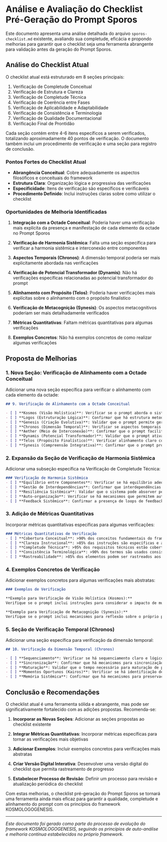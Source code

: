 # Análise e Avaliação do Checklist Pré-Geração do Prompt Sporos

Este documento apresenta uma análise detalhada do arquivo `sporos-checklist.md` existente, avaliando sua completude, eficácia e propondo melhorias para garantir que o checklist seja uma ferramenta abrangente para validação antes da geração do Prompt Sporos.

## Análise do Checklist Atual

O checklist atual está estruturado em 8 seções principais:

1. Verificação de Completude Conceitual
2. Verificação de Estrutura e Clareza
3. Verificação de Completude Técnica
4. Verificação de Coerência entre Fases
5. Verificação de Aplicabilidade e Adaptabilidade
6. Verificação de Consistência e Terminologia
7. Verificação de Qualidade Documentacional
8. Verificação Final de Prontidão

Cada seção contém entre 4-6 itens específicos a serem verificados, totalizando aproximadamente 40 pontos de verificação. O documento também inclui um procedimento de verificação e uma seção para registro de conclusão.

### Pontos Fortes do Checklist Atual

- **Abrangência Conceitual**: Cobre adequadamente os aspectos filosóficos e conceituais do framework
- **Estrutura Clara**: Organização lógica e progressiva das verificações
- **Especificidade**: Itens de verificação são específicos e verificáveis
- **Procedimento Definido**: Inclui instruções claras sobre como utilizar o checklist

### Oportunidades de Melhoria Identificadas

1. **Integração com a Octade Conceitual**: Poderia haver uma verificação mais explícita da presença e manifestação de cada elemento da octade no Prompt Sporos

2. **Verificação de Harmonia Sistêmica**: Falta uma seção específica para verificar a harmonia sistêmica e interconexão entre componentes

3. **Aspectos Temporais (Chronos)**: A dimensão temporal poderia ser mais explicitamente abordada nas verificações

4. **Verificação de Potencial Transformador (Dynamis)**: Não há verificações específicas relacionadas ao potencial transformador do prompt

5. **Alinhamento com Propósito (Telos)**: Poderia haver verificações mais explícitas sobre o alinhamento com o propósito finalístico

6. **Verificação de Metacognição (Synesis)**: Os aspectos metacognitivos poderiam ser mais detalhadamente verificados

7. **Métricas Quantitativas**: Faltam métricas quantitativas para algumas verificações

8. **Exemplos Concretos**: Não há exemplos concretos de como realizar algumas verificações

## Proposta de Melhorias

### 1. Nova Seção: Verificação de Alinhamento com a Octade Conceitual

Adicionar uma nova seção específica para verificar o alinhamento com cada elemento da octade:

```markdown
## 9. Verificação de Alinhamento com a Octade Conceitual

- [ ] **Kosmos (Visão Holística)**: Verificar se o prompt aborda o sistema como um todo interconectado
- [ ] **Logos (Estruturação Lógica)**: Confirmar que há estrutura metodológica clara e ordenada
- [ ] **Genesis (Criação Evolutiva)**: Validar que o prompt permite geração evolutiva e iterativa
- [ ] **Chronos (Dimensão Temporal)**: Verificar se aspectos temporais e sequenciais estão adequadamente considerados
- [ ] **Aether (Meio de Interconexão)**: Confirmar que o prompt facilita transmissão e transformação entre componentes
- [ ] **Dynamis (Potencial Transformador)**: Validar que o prompt ativa e canaliza forças transformadoras
- [ ] **Telos (Propósito Finalístico)**: Verificar alinhamento claro com propósitos e objetivos finais
- [ ] **Synesis (Compreensão Integrativa)**: Confirmar que o prompt promove síntese cognitiva e metacognição
```

### 2. Expansão da Seção de Verificação de Harmonia Sistêmica

Adicionar uma subseção específica na Verificação de Completude Técnica:

```markdown
### Verificação de Harmonia Sistêmica
- [ ] **Equilíbrio entre Componentes**: Verificar se há equilíbrio adequado entre diferentes componentes do sistema
- [ ] **Gestão de Interdependências**: Confirmar que interdependências entre componentes são explicitamente gerenciadas
- [ ] **Resiliência Sistêmica**: Validar que o sistema pode absorver perturbações mantendo funcionalidade essencial
- [ ] **Auto-organização**: Verificar se há mecanismos que permitem auto-organização e emergência de padrões
- [ ] **Feedback Sistêmico**: Confirmar a presença de loops de feedback entre componentes do sistema
```

### 3. Adição de Métricas Quantitativas

Incorporar métricas quantitativas específicas para algumas verificações:

```markdown
### Métricas Quantitativas de Verificação
- [ ] **Cobertura Conceitual**: >90% dos conceitos fundamentais do framework estão representados
- [ ] **Clareza Instrucional**: >85% das instruções são específicas e acionáveis
- [ ] **Completude Técnica**: >95% dos requisitos técnicos estão cobertos
- [ ] **Consistência Terminológica**: >90% dos termos são usados consistentemente
- [ ] **Rastreabilidade**: >85% dos elementos podem ser rastreados aos princípios do framework
```

### 4. Exemplos Concretos de Verificação

Adicionar exemplos concretos para algumas verificações mais abstratas:

```markdown
### Exemplos de Verificação

**Exemplo para Verificação de Visão Holística (Kosmos):**
Verifique se o prompt inclui instruções para considerar o impacto de mudanças locais no sistema como um todo. Por exemplo: "Antes de implementar qualquer alteração em um componente, avalie seu impacto potencial em todos os componentes interconectados."

**Exemplo para Verificação de Metacognição (Synesis):**
Verifique se o prompt inclui mecanismos para reflexão sobre o próprio processo. Por exemplo: "Após cada fase de implementação, realize uma análise reflexiva documentando o que funcionou, o que não funcionou e por quê."
```

### 5. Seção de Verificação Temporal (Chronos)

Adicionar uma seção específica para verificação da dimensão temporal:

```markdown
## 10. Verificação da Dimensão Temporal (Chronos)

- [ ] **Sequenciamento**: Verificar se há sequenciamento claro e lógico de atividades
- [ ] **Sincronização**: Confirmar que há mecanismos para sincronização de atividades paralelas
- [ ] **Maturação**: Validar que o tempo necessário para maturação de processos é considerado
- [ ] **Momentos Oportunos (Kairos)**: Verificar se há identificação de momentos ideais para intervenções
- [ ] **Memória Sistêmica**: Confirmar que há mecanismos para preservação de conhecimento histórico
```

## Conclusão e Recomendações

O checklist atual é uma ferramenta sólida e abrangente, mas pode ser significativamente fortalecido com as adições propostas. Recomenda-se:

1. **Incorporar as Novas Seções**: Adicionar as seções propostas ao checklist existente

2. **Integrar Métricas Quantitativas**: Incorporar métricas específicas para tornar as verificações mais objetivas

3. **Adicionar Exemplos**: Incluir exemplos concretos para verificações mais abstratas

4. **Criar Versão Digital Interativa**: Desenvolver uma versão digital do checklist que permita rastreamento de progresso

5. **Estabelecer Processo de Revisão**: Definir um processo para revisão e atualização periódica do checklist

Com estas melhorias, o checklist pré-geração do Prompt Sporos se tornará uma ferramenta ainda mais eficaz para garantir a qualidade, completude e alinhamento do prompt com os princípios do framework KOSMOLOGOGENESIS.

---

*Este documento foi gerado como parte do processo de evolução do framework KOSMOLOGOGENESIS, seguindo os princípios de auto-análise e melhoria contínua estabelecidos no próprio framework.*
